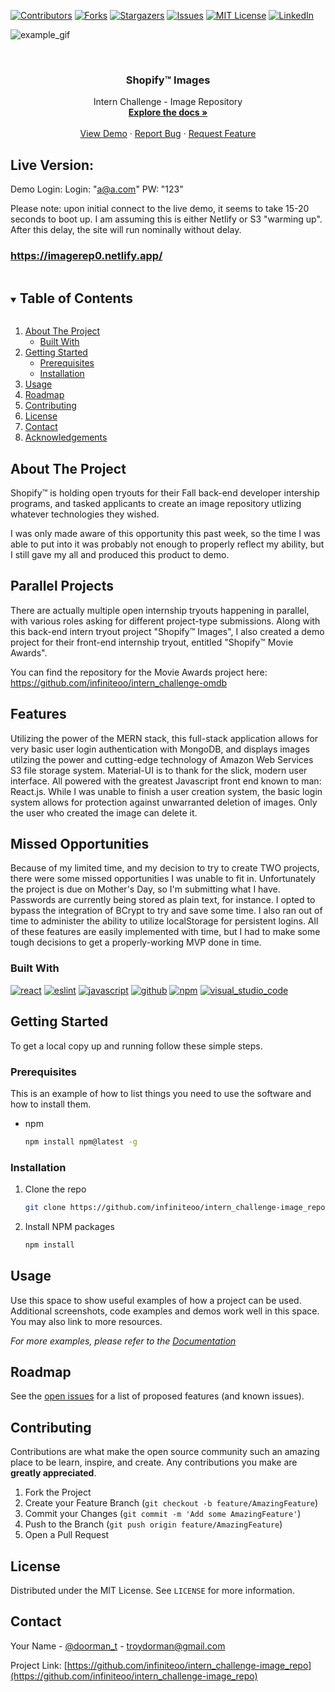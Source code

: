 
[![Contributors][contributors-shield]][contributors-url]
[![Forks][forks-shield]][forks-url]
[![Stargazers][stars-shield]][stars-url]
[![Issues][issues-shield]][issues-url]
[![MIT License][license-shield]][license-url]
[![LinkedIn][linkedin-shield]][linkedin-url]

![example_gif](./image_repo_example.gif)

<!-- PROJECT LOGO -->
<br />
<p align="center">
 

  <h3 align="center">Shopify™ Images</h3>

  <p align="center">
    Intern Challenge - Image Repository
    <br />
    <a href="https://github.com/infiniteoo/intern_challenge-image_repo"><strong>Explore the docs »</strong></a>
    <br />
    <br />
    <a href="https://imagerep0.netlify.app/">View Demo</a>
    ·
    <a href="https://github.com/infiniteoo/intern_challenge-image_repo/issues">Report Bug</a>
    ·
    <a href="https://github.com/infiniteoo/intern_challenge-image_repo/issues">Request Feature</a>
  </p>
</p>

## Live Version:

Demo Login:
Login: "a@a.com"
PW: "123"

Please note:  upon initial connect to the live demo, it seems to take 15-20 seconds to boot up.  I am assuming this is either Netlify or S3 "warming up".  After this delay, the site will run nominally without delay.

### https://imagerep0.netlify.app/

<!-- TABLE OF CONTENTS -->
<details open="open">
  <summary><h2 style="display: inline-block">Table of Contents</h2></summary>
  <ol>
    <li>
      <a href="#about-the-project">About The Project</a>
      <ul>
        <li><a href="#built-with">Built With</a></li>
      </ul>
    </li>
    <li>
      <a href="#getting-started">Getting Started</a>
      <ul>
        <li><a href="#prerequisites">Prerequisites</a></li>
        <li><a href="#installation">Installation</a></li>
      </ul>
    </li>
    <li><a href="#usage">Usage</a></li>
    <li><a href="#roadmap">Roadmap</a></li>
    <li><a href="#contributing">Contributing</a></li>
    <li><a href="#license">License</a></li>
    <li><a href="#contact">Contact</a></li>
    <li><a href="#acknowledgements">Acknowledgements</a></li>
  </ol>
</details>



<!-- ABOUT THE PROJECT -->
## About The Project

Shopify™ is holding open tryouts for their Fall back-end developer intership programs, and tasked applicants to create an image repository utlizing whatever technologies they wished.

I was only made aware of this opportunity this past week, so the time I was able to put into it was probably not enough to properly reflect my ability, but I still gave my all and produced this product to demo.

## Parallel Projects

There are actually multiple open internship tryouts happening in parallel, with various roles asking for different project-type submissions. Along with this back-end intern tryout project "Shopify™ Images", I also created a demo project for their front-end internship tryout, entitled "Shopify™ Movie Awards".  

You can find the repository for the Movie Awards project here:
https://github.com/infiniteoo/intern_challenge-omdb

## Features

Utilizing the power of the MERN stack, this full-stack application allows for very basic user login authentication with MongoDB, and displays images utilzing the power and cutting-edge technology of Amazon Web Services S3 file storage system.  Material-UI is to thank for the slick, modern user interface.  All powered with the greatest Javascript front end known to man: React.js.  While I was unable to finish a user creation system, the basic login system allows for protection against unwarranted deletion of images.  Only the user who created the image can delete it.

## Missed Opportunities

Because of my limited time, and my decision to try to create TWO projects, there were some missed opportunities I was unable to fit in.  Unfortunately the project is due on Mother's Day, so I'm submitting what I have.  Passwords are currently being stored as plain text, for instance.  I opted to bypass the integration of BCrypt to try and save some time.  I also ran out of time to administer the ability to utilize localStorage for persistent logins. All of these features are easily implemented with time, but I had to make some tough decisions to get a properly-working MVP done in time.  

### Built With

[![react](https://aleen42.github.io/badges/src/react.svg)](https://aleen42.github.io/badges/src/react.svg)
[![eslint](https://aleen42.github.io/badges/src/eslint.svg)](https://aleen42.github.io/badges/src/eslint.svg)
[![javascript](https://aleen42.github.io/badges/src/javascript.svg)](https://aleen42.github.io/badges/src/javascript.svg)
[![github](https://aleen42.github.io/badges/src/github.svg)](https://aleen42.github.io/badges/src/github.svg)
[![npm](https://aleen42.github.io/badges/src/npm.svg)](https://aleen42.github.io/badges/src/npm.svg)
[![visual_studio_code](https://aleen42.github.io/badges/src/visual_studio_code.svg)](https://aleen42.github.io/badges/src/visual_studio_code.svg)



<!-- GETTING STARTED -->
## Getting Started

To get a local copy up and running follow these simple steps.

### Prerequisites

This is an example of how to list things you need to use the software and how to install them.
* npm
  ```sh
  npm install npm@latest -g
  ```

### Installation

1. Clone the repo
   ```sh
   git clone https://github.com/infiniteoo/intern_challenge-image_repo.git
   ```
2. Install NPM packages
   ```sh
   npm install
   ```



<!-- USAGE EXAMPLES -->
## Usage

Use this space to show useful examples of how a project can be used. Additional screenshots, code examples and demos work well in this space. You may also link to more resources.

_For more examples, please refer to the [Documentation](https://example.com)_



<!-- ROADMAP -->
## Roadmap

See the [open issues](https://github.com/infiniteoo/intern_challenge-image_repo/issues) for a list of proposed features (and known issues).



<!-- CONTRIBUTING -->
## Contributing

Contributions are what make the open source community such an amazing place to be learn, inspire, and create. Any contributions you make are **greatly appreciated**.

1. Fork the Project
2. Create your Feature Branch (`git checkout -b feature/AmazingFeature`)
3. Commit your Changes (`git commit -m 'Add some AmazingFeature'`)
4. Push to the Branch (`git push origin feature/AmazingFeature`)
5. Open a Pull Request



<!-- LICENSE -->
## License

Distributed under the MIT License. See `LICENSE` for more information.



<!-- CONTACT -->
## Contact

Your Name - [@doorman_t](https://twitter.com/@doorman_t) - troydorman@gmail.com

Project Link: [https://github.com/infiniteoo/intern_challenge-image_repo](https://github.com/infiniteoo/intern_challenge-image_repo)








<!-- MARKDOWN LINKS & IMAGES -->
<!-- https://www.markdownguide.org/basic-syntax/#reference-style-links -->
[contributors-shield]: https://img.shields.io/github/contributors/infiniteoo/intern_challenge-image_repo?style=for-the-badge
[contributors-url]: https://github.com/infiniteoo/intern_challenge-image_repo/graphs/contributors
[forks-shield]: https://img.shields.io/github/forks/infiniteoo/intern_challenge-image_repo?style=for-the-badge
[forks-url]: https://github.com/infiniteoo/intern_challenge-image_repo/network/members
[stars-shield]: https://img.shields.io/github/stars/infiniteoo/intern_challenge-image_repo.svg?style=for-the-badge
[stars-url]: https://github.com/infiniteoo/intern_challenge-image_repo/stargazers
[issues-shield]: https://img.shields.io/github/issues/infiniteoo/intern_challenge-image_repo.svg?style=for-the-badge
[issues-url]: https://github.com/infiniteoo/intern_challenge-image_repo/issues
[license-shield]: https://img.shields.io/github/license/infiniteoo/intern_challenge-image_repo?style=for-the-badge
[license-url]: https://github.com/infiniteoo/intern_challenge-image_repo/blob/master/LICENSE.txt
[linkedin-shield]: https://img.shields.io/badge/-LinkedIn-black.svg?style=for-the-badge&logo=linkedin&colorB=555
[linkedin-url]: https://linkedin.com/in/t-wayne-doorman